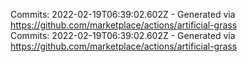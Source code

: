 Commits: 2022-02-19T06:39:02.602Z - Generated via https://github.com/marketplace/actions/artificial-grass
<br>
Commits: 2022-02-19T06:39:02.602Z - Generated via https://github.com/marketplace/actions/artificial-grass
<br>
